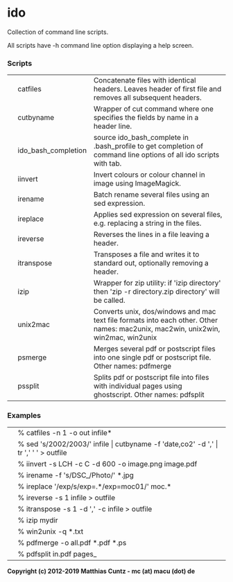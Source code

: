 # ido
Collection of command line scripts.

All scripts have -h command line option displaying a help screen.

### Scripts

| | | |
| --- | --- | ------------------------------------------------------------------------------------------------------------- |
| | catfiles | Concatenate files with identical headers. Leaves header of first file and removes all subsequent headers. |
| | cutbyname | Wrapper of cut command where one specifies the fields by name in a header line. |
| | ido\_bash\_completion | source ido\_bash\_complete in .bash\_profile to get completion of command line options of all ido scripts with tab. |
| | iinvert | Invert colours or colour channel in image using ImageMagick. |
| | irename | Batch rename several files using an sed expression. |
| | ireplace | Applies sed expression on several files, e.g. replacing a string in the files. |
| | ireverse | Reverses the lines in a file leaving a header. |
| | itranspose | Transposes a file and writes it to standard out, optionally removing a header. |
| | izip | Wrapper for zip utility: if 'izip directory' then 'zip -r directory.zip directory' will be called. |
| | unix2mac | Converts unix, dos/windows and mac text file formats into each other. Other names: mac2unix, mac2win, unix2win, win2mac, win2unix |
| | psmerge | Merges several pdf or postscript files into one single pdf or postscript file. Other names: pdfmerge |
| | pssplit | Splits pdf or postscript file into files with individual pages using ghostscript. Other names: pdfsplit |

### Examples

| | |
| --- | --------------------------------------------------------- |
| | % catfiles -n 1 -o out infile* |
| | % sed 's/2002/2003/' infile \| cutbyname -f 'date,co2' -d ',' \| tr ',' ' ' > outfile |
| | % iinvert -s LCH -c C -d 600 -o image.png image.pdf |
| | % irename -f 's/DSC\_/Photo/' \*.jpg |
| | % ireplace '/exp/s/exp=.\*/exp=moc01/' moc.\* |
| | % ireverse -s 1 infile > outfile |
| | % itranspose -s 1 -d ',' -c infile > outfile |
| | % izip mydir |
| | % win2unix -q \*.txt |
| | % pdfmerge -o all.pdf \*.pdf \*.ps |
| | % pdfsplit in.pdf pages\_ |

**Copyright (c) 2012-2019 Matthias Cuntz - mc (at) macu (dot) de**

